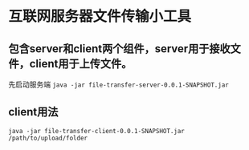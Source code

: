互联网服务器文件传输小工具
=========================

包含server和client两个组件，server用于接收文件，client用于上传文件。
----------

先启动服务端
```java -jar file-transfer-server-0.0.1-SNAPSHOT.jar```

client用法
----------
```java -jar file-transfer-client-0.0.1-SNAPSHOT.jar /path/to/upload/folder```